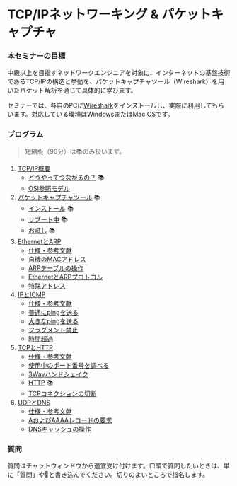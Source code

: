 # TCP/IPネットワーキング & パケットキャプチャ

### 本セミナーの目標

中級以上を目指すネットワークエンジニアを対象に、インターネットの基盤技術であるTCP/IPの構造と挙動を、パケットキャプチャツール（Wireshark）を用いたパケット解析を通じて具体的に学びます。

セミナーでは、各自のPCに[Wireshark](https://www.wireshark.org/ "LINK")をインストールし、実際に利用してもらいます。対応している環境はWindowsまたはMac OSです。


### プログラム

> 短縮版（90分）は📚のみ扱います。

1. [TCP/IP概要](./01_Basics.md "INTERNAL")
	- [どうやってつながるの？](./01_Basics.md#どうやってつながるの？ "INTERNAL") 📚
	- [OSI参照モデル](./01_Basics.md#OSI参照モデル "INTERNAL")
2. [パケットキャプチャツール](./02_Wireshark.md "INTERNAL") 📚
	- [インストール](./02_Wireshark.md#インストール "INTERNAL") 📚
	- [リブート中](./02_Wireshark.md#リブート中 "INTERNAL") 📚
	- [お試し](./02_Wireshark.md#お試し "INTERNAL") 📚
3. [EthernetとARP](./03_Ethernet-Arp.md "INTERNAL")
	- [仕様・参考文献](./03_Ethernet-Arp.md#仕様・参考文献 "INTERNAL")
	- [自機のMACアドレス](./03_Ethernet-Arp.md#自機のMACアドレス "INTERNAL")
	- [ARPテーブルの操作](./03_Ethernet-Arp.md#ARPテーブルの操作 "INTERNAL")
	- [EthernetとARPプロトコル](./03_Ethernet-Arp.md#EthernetとARPプロトコル "INTERNAL")
	- [特殊アドレス](./03_Ethernet-Arp.md#特殊アドレス "INTERNAL")
4. [IPとICMP](./04_IP-ping.md "INTERNAL")
	- [仕様・参考文献](./04_IP-ping.md#仕様・参考文献 "INTERNAL")
	- [普通にpingを送る](./04_IP-ping.md#普通にpingを送る "INTERNAL")
	- [大きなpingを送る](./04_IP-ping.md#大きなpingを送る "INTERNAL")
	- [フラグメント禁止](./04_IP-ping.md#フラグメント禁止 "INTERNAL")
	- [時間超過](./04_IP-ping.md#時間超過 "INTERNAL")
5. [TCPとHTTP](./05_Tcp-Http.md "INTERNAL")
	- [仕様・参考文献](./05_Tcp-Http.md#仕様・参考文献 "INTERNAL")
	- [使用中のポート番号を調べる](./05_Tcp-Http.md#使用中のポート番号を調べる "INTERNAL")
	- [3Wayハンドシェイク](./05_Tcp-Http.md#3Wayハンドシェイク "INTERNAL")
	- [HTTP](./05_Tcp-Http.md#HTTP "INTERNAL") 📚
	- [TCPコネクションの切断](./06_Tcp-Http.md#TCPコネクションの切断 "INTERNAL")
6. [UDPとDNS](./06_Udp-Dns.md "INTERNAL")
	- [仕様・参考文献](./06_Udp-Dns.md#仕様・参考文献 "INTERNAL")
	- [AおよびAAAAレコードの要求](./06_Udp-Dns.md#AおよびAAAAレコードの要求 "INTERNAL")
	- [DNSキャッシュの操作](./06_Udp-Dns.md#DNSキャッシュの操作 "INTERNAL")


### 質問

質問はチャットウィンドウから適宜受け付けます。口頭で質問したいときは、単に「質問」や🙋と書き込んでください。切りのよいところで指名します。
